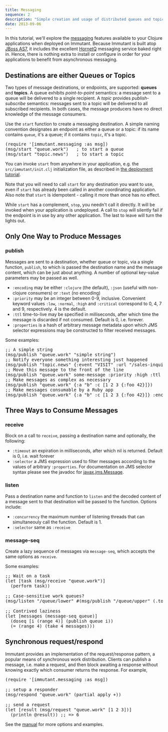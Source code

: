 ```yaml
---
title: Messaging
sequence: 2
description: "Simple creation and usage of distributed queues and topics"
date: 2013-09-06
---
```


In this tutorial, we'll explore the [messaging] features available to
your Clojure applications when deployed on Immutant. Because Immutant
is built atop [JBoss AS7][as7], it includes the excellent [HornetQ]
messaging service baked right in. Hence, there is nothing extra to
install or configure in order for your applications to benefit from
asynchronous messaging.

## Destinations are either Queues or Topics

Two types of message destinations, or endpoints, are supported:
**queues** and **topics**. A queue exhibits *point-to-point*
semantics: a message sent to a queue will be delivered to a single
recipient. A *topic* provides *publish-subscribe* semantics: messages
sent to a topic will be delivered to all subscribed recipients. In
both cases, the message producers have no direct knowledge of the
message consumers.

Use the `start` function to create a messaging destination. A simple
naming convention designates an endpoint as either a queue or a topic:
if its name contains `queue`, it's a queue; if it contains
`topic`, it's a topic.

<pre class="syntax clojure">(require '[immutant.messaging :as msg])
(msg/start "queue.work")   ; to start a queue
(msg/start "topic.news")   ; to start a topic
</pre>

You can invoke `start` from anywhere in your application, e.g. the
`src/immutant/init.clj` initialization file, as described in
[the deployment tutorial][deploying].

Note that you will need to call `start` for any destination you want
to use, even if `start` has already been called in another
coordinating application. Also note that `start` is idempotent -
calling it more than once has no effect.

While `start` has a complement, `stop`, you needn't call it
directly. It will be invoked when your application is undeployed. A
call to `stop` will silently fail if the endpoint is in use by any
other application. The last to leave will turn the lights out.

## Only One Way to Produce Messages

### publish

Messages are sent to a destination, whether queue or topic, via a
single function, `publish`, to which is passed the destination name
and the message content, which can be just about anything.  A number
of optional key-value parameters may be passed as well.

* `:encoding` may be either `:clojure` (the default), `:json` (useful
  with non-clojure consumers) or `:text` (no encoding)
* `:priority` may be an integer between 0-9, inclusive. Convenient
  keyword values `:low`, `:normal`, `:high` and `:critical` correspond
  to 0, 4, 7 and 9, respectively. 4 is the default.
* `:ttl` time-to-live may be specified in milliseconds, after which
  time the message is discarded if not consumed. Default is 0,
  i.e. forever.
* `:properties` is a hash of arbitrary message metadata upon which JMS
  selector expressions may be constructed to filter received messages.

Some examples:

<pre class="syntax clojure">;; A simple string
(msg/publish "queue.work" "simple string")
;; Notify everyone something interesting just happened
(msg/publish "topic.news" {:event "VISIT" :url "/sales-inquiry"})
;; Move this message to the front of the line
(msg/publish "queue.work" some-message :priority :high :ttl 1000)
;; Make messages as complex as necessary
(msg/publish "queue.work" {:a "b" :c [1 2 3 {:foo 42}]})
;; Make messages consumable by a Ruby app
(msg/publish "queue.work" {:a "b" :c [1 2 3 {:foo 42}]} :encoding :json)
</pre>
    
## Three Ways to Consume Messages

### receive

Block on a call to `receive`, passing a destination name and
optionally, the following:

* `:timeout` an expiration in milliseconds, after which nil is
  returned. Default is 0, i.e. wait forever
* `:selector` a JMS expression used to filter messages according
  to the values of arbitrary `:properties`. For documentation on
  JMS selector syntax please see the javadoc for
  [javax.jms.Message].

### listen

Pass a destination name and function to `listen` and the decoded
content of a message sent to that destination will be passed to the
function. Options include:

* `:concurrency` the maximum number of listening threads that can
  simultaneouly call the function. Default is 1.
* `:selector` same as `:receive`

### message-seq

Create a lazy sequence of messages via `message-seq`, which accepts
the same options as `receive`.

Some examples:

<pre class="syntax clojure">;; Wait on a task
(let [task (msg/receive "queue.work")]
  (perform task))

;; Case-sensitive work queues?
(msg/listen "/queue/lower" #(msg/publish "/queue/upper" (.toUpperCase %)))

;; Contrived laziness
(let [messages (message-seq queue)]
  (doseq [i (range 4)] (publish queue i))
  (= (range 4) (take 4 messages)))
</pre>

## Synchronous request/respond

Immutant provides an implementation of the request/response pattern, a
popular means of synchronous work distribution. Clients can publish a
message, i.e. make a request, and then block awaiting a response
without knowing exactly which consumer returns the response. For
example,

<pre class="syntax clojure">(require '[immutant.messaging :as msg])

;; setup a responder
(msg/respond "queue.work" (partial apply +))

;; send a request
(let [result (msg/request "queue.work" [1 2 3])]
  (println @result)) ;; => 6
</pre>

See the [manual][messaging] for more options and examples.

[messaging]: http://immutant.org/builds/LATEST/html-docs/messaging.html
[as7]: http://www.jboss.org/jbossas
[HornetQ]: http://hornetq.org
[javax.jms.Message]: http://java.sun.com/javaee/5/docs/api/javax/jms/Message.html
[deploying]: ../deploying/
